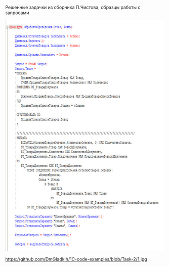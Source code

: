 Решенные задачки из сборника П.Чистова, образцы работы с запросами

<img src="https://github.com/DmGladkih/1C-code-examples/blob/Task-2/1.jpg" height="732"/></h5>

https://github.com/DmGladkih/1C-code-examples/blob/Task-2/1.jpg
